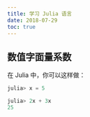 ```yaml
---
title: 学习 Julia 语言
date: 2018-07-29
toc: true
---
```


## 数值字面量系数
在 Julia 中，你可以这样做：
```julia
julia> x = 5

julia> 2x + 3x
25
```
